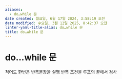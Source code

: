 ```yaml
---
aliases:
  - do…while 문
date created: 월요일, 6월 17일 2024, 3:58:19 오전
date modified: 수요일, 3월 12일 2025, 8:42:37 오전
linter-yaml-title-alias: do…while 문
title: do…while 문
---
```


# do…while 문

적어도 한번은 반복문장을 실행
반복 조건을 루프의 끝에서 검사
